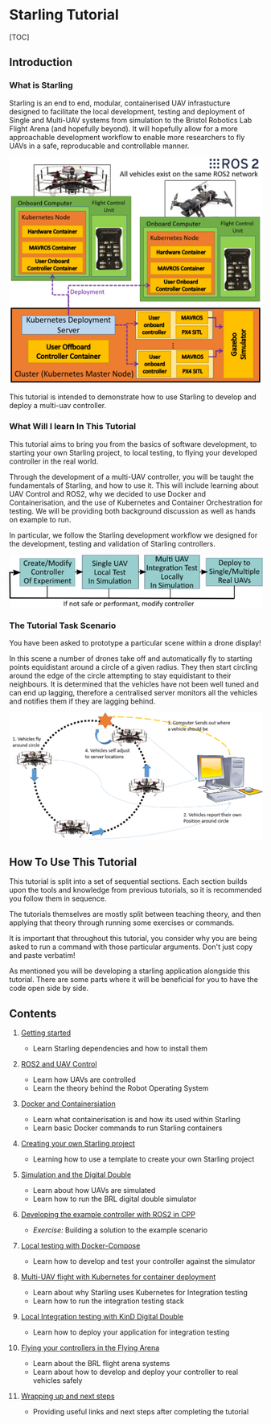 # Starling Tutorial

[TOC]

## Introduction

### What is Starling

Starling is an end to end, modular, containerised UAV infrastucture  designed to facilitate the local development, testing and deployment of Single and Multi-UAV systems from simulation to the Bristol Robotics Lab Flight Arena (and hopefully beyond). It will hopefully allow for a more approachable development workflow to enable more researchers to fly UAVs in a safe, reproducable and controllable manner.

![simplearch](imgs/SimpleArch.png)

This tutorial is intended to demonstrate how to use Starling to develop and deploy a multi-uav controller.

### What Will I learn In This Tutorial

This tutorial aims to bring you from the basics of software development, to starting your own Starling project, to local testing, to flying your developed controller in the real world.

Through the development of a multi-UAV controller, you will be taught the fundamentals of Starling, and how to use it. This will include learning about UAV Control and ROS2, why we decided to use Docker and Containerisation, and the use of Kubernetes and Container Orchestration for testing. We will be providing both background discussion as well as hands on example to run.

In particular, we follow the Starling development workflow we designed for the development, testing and validation of Starling controllers.

![workflow](imgs/workflow.png)


### The Tutorial Task Scenario

You have been asked to prototype a particular scene within a drone display!

In this scene a number of drones take off and automatically fly to starting points equidistant around a circle of a given radius. They then start circling around the edge of the circle attempting to stay equidistant to their neighbours. It is determined that the vehicles have not been well tuned and can end up lagging, therefore a centralised server monitors all the vehicles and notifies them if they are lagging behind.

![task](imgs/task.png)

## How To Use This Tutorial

This tutorial is split into a set of sequential sections. Each section builds upon the tools and knowledge from previous tutorials, so it is recommended you follow them in sequence.

The tutorials themselves are mostly split between teaching theory, and then applying that theory through running some exercises or commands.

It is important that throughout this tutorial, you consider why you are being asked to run a command with those particular arguments. Don't just copy and paste verbatim!

As mentioned you will be developing a starling application alongside this tutorial. There are some parts where it will be beneficial for you to have the code open side by side.


## Contents

1. [Getting started](getting_started.md)
      - Learn Starling dependencies and how to install them

2. [ROS2 and UAV Control](ros2_uav.md)
      - Learn how UAVs are controlled
      - Learn the theory behind the Robot Operating System

3. [Docker and Containersiation](docker.md)
      - Learn what containerisation is and how its used within Starling
      - Learn basic Docker commands to run Starling containers

4. [Creating your own Starling project](creating.md)
      - Learning how to use a template to create your own Starling project

5. [Simulation and the Digital Double](simulation.md)
      - Learn about how UAVs are simulated
      - Learn how to run the BRL digital double simulator

6. [Developing the example controller with ROS2 in CPP](cpp_example_dev.md)
      - *Exercise:* Building a solution to the example scenario

7. [Local testing with Docker-Compose](testing_with_docker_compose.md)
      - Learn how to develop and test your controller against the simulator

8. [Multi-UAV flight with Kubernetes for container deployment](multiuav_kubernetes.md)
      - Learn about why Starling uses Kubernetes for Integration testing
      - Learn how to run the integration testing stack

9. [Local Integration testing with KinD Digital Double](testing_with_kind.md)
      - Learn how to deploy your application for integration testing

10. [Flying your controllers in the Flying Arena](brl_flight.md)
      - Learn about the BRL flight arena systems
      - Learn about how to develop and deploy your controller to real vehicles safely

11. [Wrapping up and next steps](next_steps.md)
      - Providing useful links and next steps after completing the tutorial